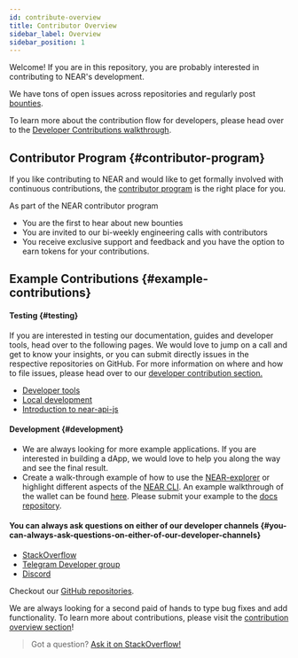 ```yaml
---
id: contribute-overview
title: Contributor Overview
sidebar_label: Overview
sidebar_position: 1
---
```


Welcome! If you are in this repository, you are probably interested in contributing to NEAR's development.

We have tons of open issues across repositories and regularly post [bounties](https://github.com/near/bounties).

To learn more about the contribution flow for developers, please head over to the [Developer Contributions walkthrough](how-to-contribute.md).

## Contributor Program {#contributor-program}

If you like contributing to NEAR and would like to get formally involved with continuous contributions, the [contributor program](https://near.org/community/) is the right place for you.

As part of the NEAR contributor program

- You are the first to hear about new bounties
- You are invited to our bi-weekly engineering calls with contributors
- You receive exclusive support and feedback
  and you have the option to earn tokens for your contributions.

## Example Contributions {#example-contributions}

#### Testing {#testing}

If you are interested in testing our documentation, guides and developer tools, head over to the following pages. We would love to jump on a call and get to know your insights, or you can submit directly issues in the respective repositories on GitHub. For more information on where and how to file issues, please head over to our [developer contribution section.](how-to-contribute.md)

- [Developer tools](https://docs.near.org/develop/welcome)
- [Local development](https://near-nodes.io/validator/running-a-node)
- [Introduction to near-api-js](https://docs.near.org/develop/integrate/frontend)

#### Development {#development}

- We are always looking for more example applications. If you are interested in building a dApp, we would love to help you along the way and see the final result.
- Create a walk-through example of how to use the [NEAR-explorer](https://docs.near.org/tools/indexer-for-explorer) or highlight different aspects of the [NEAR CLI](https://docs.near.org/tools/near-cli). An example walkthrough of the wallet can be found [here](../getting-started/creating-a-near-wallet.md). Please submit your example to the [docs repository](https://github.com/near/docs).

#### You can always ask questions on either of our developer channels {#you-can-always-ask-questions-on-either-of-our-developer-channels}

- [StackOverflow](https://stackoverflow.com/search?q=nearprotocol)
- [Telegram Developer group](https://t.me/neardev)
- [Discord](http://near.chat/)

Checkout our [GitHub repositories](https://github.com/near).

We are always looking for a second paid of hands to type bug fixes and add functionality. To learn more about contributions, please visit the [contribution overview section](overview.md)!

> Got a question?
> <a href="https://stackoverflow.com/questions/tagged/nearprotocol">
> <h8>Ask it on StackOverflow!</h8>
> </a>
